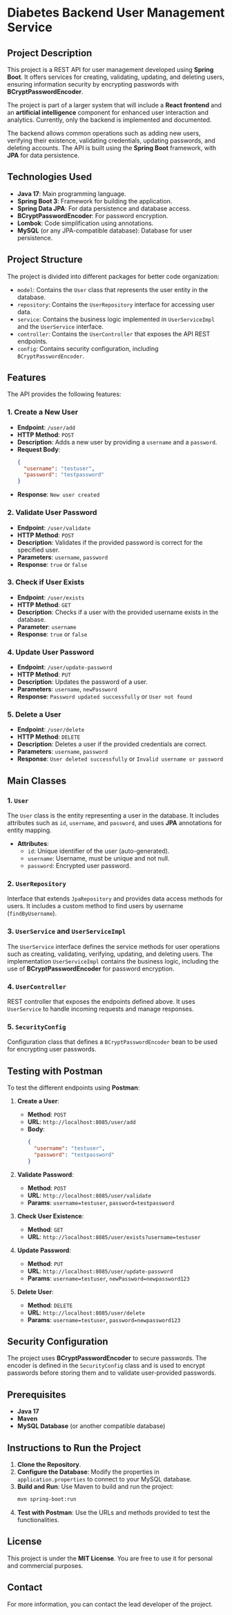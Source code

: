 # Diabetes Backend User Management Service

## Project Description

This project is a REST API for user management developed using **Spring Boot**. It offers services for creating, validating, updating, and deleting users, ensuring information security by encrypting passwords with **BCryptPasswordEncoder**.

The project is part of a larger system that will include a **React frontend** and an **artificial intelligence** component for enhanced user interaction and analytics. Currently, only the backend is implemented and documented.

The backend allows common operations such as adding new users, verifying their existence, validating credentials, updating passwords, and deleting accounts. The API is built using the **Spring Boot** framework, with **JPA** for data persistence.

## Technologies Used

- **Java 17**: Main programming language.
- **Spring Boot 3**: Framework for building the application.
- **Spring Data JPA**: For data persistence and database access.
- **BCryptPasswordEncoder**: For password encryption.
- **Lombok**: Code simplification using annotations.
- **MySQL** (or any JPA-compatible database): Database for user persistence.

## Project Structure

The project is divided into different packages for better code organization:

- `model`: Contains the `User` class that represents the user entity in the database.
- `repository`: Contains the `UserRepository` interface for accessing user data.
- `service`: Contains the business logic implemented in `UserServiceImpl` and the `UserService` interface.
- `controller`: Contains the `UserController` that exposes the API REST endpoints.
- `config`: Contains security configuration, including `BCryptPasswordEncoder`.

## Features

The API provides the following features:

### 1. Create a New User

- **Endpoint**: `/user/add`
- **HTTP Method**: `POST`
- **Description**: Adds a new user by providing a `username` and a `password`.
- **Request Body**:
  ```json
  {
    "username": "testuser",
    "password": "testpassword"
  }
  ```
- **Response**: `New user created`

### 2. Validate User Password

- **Endpoint**: `/user/validate`
- **HTTP Method**: `POST`
- **Description**: Validates if the provided password is correct for the specified user.
- **Parameters**: `username`, `password`
- **Response**: `true` or `false`

### 3. Check if User Exists

- **Endpoint**: `/user/exists`
- **HTTP Method**: `GET`
- **Description**: Checks if a user with the provided username exists in the database.
- **Parameter**: `username`
- **Response**: `true` or `false`

### 4. Update User Password

- **Endpoint**: `/user/update-password`
- **HTTP Method**: `PUT`
- **Description**: Updates the password of a user.
- **Parameters**: `username`, `newPassword`
- **Response**: `Password updated successfully` or `User not found`

### 5. Delete a User

- **Endpoint**: `/user/delete`
- **HTTP Method**: `DELETE`
- **Description**: Deletes a user if the provided credentials are correct.
- **Parameters**: `username`, `password`
- **Response**: `User deleted successfully` or `Invalid username or password`

## Main Classes

### 1. `User`
The `User` class is the entity representing a user in the database. It includes attributes such as `id`, `username`, and `password`, and uses **JPA** annotations for entity mapping.

- **Attributes**:
  - `id`: Unique identifier of the user (auto-generated).
  - `username`: Username, must be unique and not null.
  - `password`: Encrypted user password.

### 2. `UserRepository`
Interface that extends `JpaRepository` and provides data access methods for users. It includes a custom method to find users by username (`findByUsername`).

### 3. `UserService` and `UserServiceImpl`
The `UserService` interface defines the service methods for user operations such as creating, validating, verifying, updating, and deleting users. The implementation `UserServiceImpl` contains the business logic, including the use of **BCryptPasswordEncoder** for password encryption.

### 4. `UserController`
REST controller that exposes the endpoints defined above. It uses `UserService` to handle incoming requests and manage responses.

### 5. `SecurityConfig`
Configuration class that defines a `BCryptPasswordEncoder` bean to be used for encrypting user passwords.

## Testing with Postman

To test the different endpoints using **Postman**:

1. **Create a User**: 
   - **Method**: `POST`
   - **URL**: `http://localhost:8085/user/add`
   - **Body**: 
     ```json
     {
       "username": "testuser",
       "password": "testpassword"
     }
     ```

2. **Validate Password**:
   - **Method**: `POST`
   - **URL**: `http://localhost:8085/user/validate`
   - **Params**: `username=testuser`, `password=testpassword`

3. **Check User Existence**:
   - **Method**: `GET`
   - **URL**: `http://localhost:8085/user/exists?username=testuser`

4. **Update Password**:
   - **Method**: `PUT`
   - **URL**: `http://localhost:8085/user/update-password`
   - **Params**: `username=testuser`, `newPassword=newpassword123`

5. **Delete User**:
   - **Method**: `DELETE`
   - **URL**: `http://localhost:8085/user/delete`
   - **Params**: `username=testuser`, `password=newpassword123`

## Security Configuration

The project uses **BCryptPasswordEncoder** to secure passwords. The encoder is defined in the `SecurityConfig` class and is used to encrypt passwords before storing them and to validate user-provided passwords.

## Prerequisites

- **Java 17**
- **Maven**
- **MySQL Database** (or another compatible database)

## Instructions to Run the Project

1. **Clone the Repository**.
2. **Configure the Database**: Modify the properties in `application.properties` to connect to your MySQL database.
3. **Build and Run**: Use Maven to build and run the project:
   ```bash
   mvn spring-boot:run
   ```
4. **Test with Postman**: Use the URLs and methods provided to test the functionalities.

## License

This project is under the **MIT License**. You are free to use it for personal and commercial purposes.

## Contact
For more information, you can contact the lead developer of the project.
